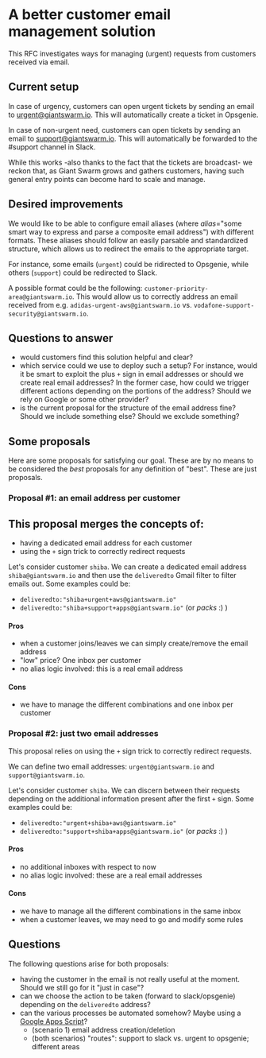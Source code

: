 # A better customer email management solution

This RFC investigates ways for managing (urgent) requests from customers received via email.

## Current setup

In case of urgency, customers can open urgent tickets by sending an email to urgent@giantswarm.io. This will automatically create a ticket in Opsgenie.

In case of non-urgent need, customers can open tickets by sending an email to support@giantswarm.io. This will automatically be forwarded to the #support channel in Slack.

While this works -also thanks to the fact that the tickets are broadcast- we reckon that, as Giant Swarm grows and gathers customers, having such general entry points can become hard to scale and manage.

## Desired improvements

We would like to be able to configure email aliases (where *alias*="some smart way to express and parse a composite email address") with different formats. These aliases should follow an easily parsable and standardized structure, which allows us to redirect the emails to the appropriate target.

For instance, some emails (`urgent`) could be ridirected to Opsgenie, while others (`support`) could be redirected to Slack.

A possible format could be the following: `customer-priority-area@giantswarm.io`. This would allow us to correctly address an email received from e.g. `adidas-urgent-aws@giantswarm.io` vs. `vodafone-support-security@giantswarm.io`. 

## Questions to answer

- would customers find this solution helpful and clear?
- which service could we use to deploy such a setup? For instance, would it be smart to exploit the plus `+` sign in email addresses or should we create real email addresses? In the former case, how could we trigger different actions depending on the portions of the address? Should we rely on Google or some other provider?
- is the current proposal for the structure of the email address fine? Should we include something else? Should we exclude something?

## Some proposals

Here are some proposals for satisfying our goal.
These are by no means to be considered the *best* proposals for any definition of "best". These are just proposals.

### Proposal #1: an email address per customer

This proposal merges the concepts of:
-
- having a dedicated email address for each customer
- using the `+` sign trick to correctly redirect requests

Let's consider customer `shiba`. We can create a dedicated email address `shiba@giantswarm.io` and then use the `deliveredto` Gmail filter to filter emails out. Some examples could be:

- `deliveredto:"shiba+urgent+aws@giantswarm.io"`
- `deliveredto:"shiba+support+apps@giantswarm.io"` (or *packs* :) )

#### Pros

- when a customer joins/leaves we can simply create/remove the email address
- "low" price? One inbox per customer
- no alias logic involved: this is a real email address

#### Cons

- we have to manage the different combinations and one inbox per customer

### Proposal #2: just two email addresses

This proposal relies on using the `+` sign trick to correctly redirect requests.

We can define two email addresses: `urgent@giantswarm.io` and `support@giantswarm.io`.

Let's consider customer `shiba`. We can discern between their requests depending on the additional information present after the first `+` sign. Some examples could be:

- `deliveredto:"urgent+shiba+aws@giantswarm.io"`
- `deliveredto:"support+shiba+apps@giantswarm.io"` (or *packs* :) )

#### Pros

- no additional inboxes with respect to now
- no alias logic involved: these are a real email addresses

#### Cons

- we have to manage all the different combinations in the same inbox
- when a customer leaves, we may need to go and modify some rules

## Questions

The following questions arise for both proposals:

- having the customer in the email is not really useful at the moment. Should we still go for it "just in case"?
- can we choose the action to be taken (forward to slack/opsgenie) depending on the `deliveredto` address?
- can the various processes be automated somehow? Maybe using a [Google Apps Script](https://script.google.com/)?
  - (scenario 1) email address creation/deletion
  - (both scenarios) "routes": support to slack vs. urgent to opsgenie; different areas
